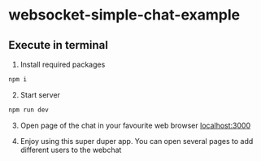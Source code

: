 # websocket-simple-chat-example

## Execute in terminal

1. Install required packages

```bash
npm i
```

2. Start server

```bash
npm run dev
```

3. Open page of the chat in your favourite web browser
   [localhost:3000](http://localhost:3000)

4. Enjoy using this super duper app.
   You can open several pages to add different users to the webchat
